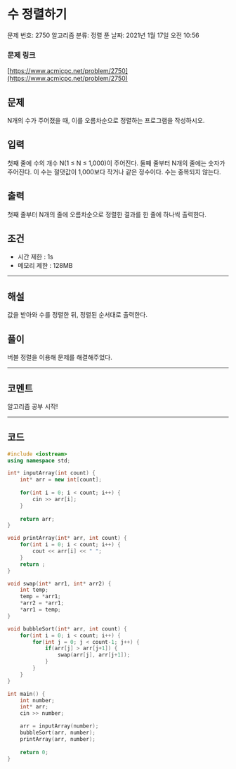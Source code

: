 # 수 정렬하기

문제 번호: 2750
알고리즘 분류: 정렬
푼 날짜: 2021년 1월 17일 오전 10:56

### 문제 링크

[https://www.acmicpc.net/problem/2750](https://www.acmicpc.net/problem/2750)

## 문제

N개의 수가 주어졌을 때, 이를 오름차순으로 정렬하는 프로그램을 작성하시오.

## 입력

첫째 줄에 수의 개수 N(1 ≤ N ≤ 1,000)이 주어진다. 둘째 줄부터 N개의 줄에는 숫자가 주어진다. 이 수는 절댓값이 1,000보다 작거나 같은 정수이다. 수는 중복되지 않는다.

## 출력

첫째 줄부터 N개의 줄에 오름차순으로 정렬한 결과를 한 줄에 하나씩 출력한다.

## 조건

- 시간 제한 : 1s
- 메모리 제한 : 128MB

---

## 해설

값을 받아와 수를 정렬한 뒤, 정렬된 순서대로 출력한다.

## 풀이

버블 정렬을 이용해 문제를 해결해주었다. 

---

## 코멘트

알고리즘 공부 시작!

---

## 코드

```cpp
#include <iostream>
using namespace std;

int* inputArray(int count) {
    int* arr = new int[count];
    
    for(int i = 0; i < count; i++) {
        cin >> arr[i];
    }    
    
    return arr;
}

void printArray(int* arr, int count) {
    for(int i = 0; i < count; i++) {
        cout << arr[i] << " ";
    }    
    return ;
}

void swap(int* arr1, int* arr2) {
    int temp;
    temp = *arr1;
    *arr2 = *arr1;
    *arr1 = temp;
}

void bubbleSort(int* arr, int count) {
    for(int i = 0; i < count; i++) {
        for(int j = 0; j < count-1; j++) {
            if(arr[j] > arr[j+1]) {
                swap(arr[j], arr[j+1]);
            }
        }
    }
}

int main() {
    int number;
    int* arr;
    cin >> number;

    arr = inputArray(number);
    bubbleSort(arr, number);
    printArray(arr, number);
    
    return 0;
}
```